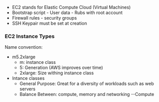 - EC2 stands for Elastic Compute Cloud (Virtual Machines)
- Bootstrap script - User data - Rubs with root account
- Firewall rules - security groups
- SSH Keypair must be set at creation

### EC2 Instance Types
Name convention:
- m5.2xlarge
	- m: instance class
	- 5: Generation (AWS improves over time)
	- 2xlarge: Size withing instance class
- Intance classes
	- General Purpose: Great for a diversity of workloads such as web servers
	- Balance Between: compute, memory and networking
--Compute 